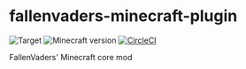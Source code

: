 # fallenvaders-minecraft-plugin

![Target](https://img.shields.io/badge/mod-Minecraft-blueviolet)
![Minecraft version](https://img.shields.io/badge/version-1.18.1-blue)
[![CircleCI](https://circleci.com/gh/FallenVaders/fallenvaders-minecraft-plugin/tree/main.svg?style=svg)](https://circleci.com/gh/FallenVaders/fallenvaders-minecraft-core-mod/tree/main)

FallenVaders' Minecraft core mod
